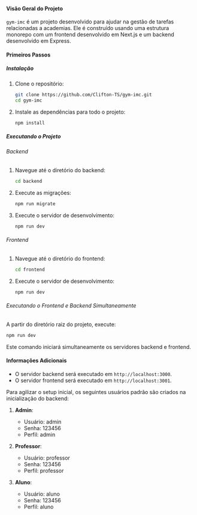 #### Visão Geral do Projeto
`gym-imc` é um projeto desenvolvido para ajudar na gestão de tarefas relacionadas a academias. Ele é construído usando uma estrutura monorepo com um frontend desenvolvido em Next.js e um backend desenvolvido em Express.

#### Primeiros Passos

##### Instalação
1. Clone o repositório:
   ```bash
   git clone https://github.com/Clifton-TS/gym-imc.git
   cd gym-imc
   ```

2. Instale as dependências para todo o projeto:
   ```bash
   npm install
   ```

##### Executando o Projeto

###### Backend
1. Navegue até o diretório do backend:
   ```bash
   cd backend
   ```

2. Execute as migrações:
   ```bash
   npm run migrate
   ```

3. Execute o servidor de desenvolvimento:
   ```bash
   npm run dev
   ```

###### Frontend
1. Navegue até o diretório do frontend:
   ```bash
   cd frontend
   ```

2. Execute o servidor de desenvolvimento:
   ```bash
   npm run dev
   ```

###### Executando o Frontend e Backend Simultaneamente
A partir do diretório raiz do projeto, execute:
```bash
npm run dev
```

Este comando iniciará simultaneamente os servidores backend e frontend.

#### Informações Adicionais
- O servidor backend será executado em `http://localhost:3000`.
- O servidor frontend será executado em `http://localhost:3001`.

Para agilizar o setup inicial, os seguintes usuários padrão são criados na inicialização do backend:

1. **Admin**: 
   - Usuário: admin
   - Senha: 123456
   - Perfil: admin

2. **Professor**:
   - Usuário: professor
   - Senha: 123456
   - Perfil: professor

3. **Aluno**:
   - Usuário: aluno
   - Senha: 123456
   - Perfil: aluno
